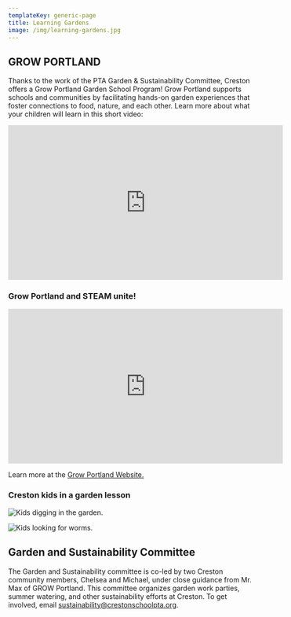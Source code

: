 ```yaml
---
templateKey: generic-page
title: Learning Gardens
image: /img/learning-gardens.jpg
---
```

## GROW PORTLAND

Thanks to the work of the PTA Garden & Sustainability Committee, Creston offers a Grow Portland Garden School Program! Grow Portland supports schools and communities by facilitating hands-on garden experiences that foster connections to food, nature, and each other. Learn more about what your children will learn in this short video:

<iframe width="560" height="315" src="https://www.youtube-nocookie.com/embed/HR0EL3FZ7tc?si=dVdFJjN0uJcg26w7" title="YouTube video player" frameborder="0" allow="accelerometer; autoplay; clipboard-write; encrypted-media; gyroscope; picture-in-picture; web-share" allowfullscreen></iframe>

### Grow Portland and STEAM unite!

<iframe width="560" height="315" src="https://www.youtube-nocookie.com/embed/I5oSPDQMFkY?si=Hp3jPAK53VuMKxZD" title="YouTube video player" frameborder="0" allow="accelerometer; autoplay; clipboard-write; encrypted-media; gyroscope; picture-in-picture; web-share" allowfullscreen></iframe>

Learn more at the [Grow Portland Website.](https://www.growportland.org/program-cirriculum-overview)

### Creston kids in a garden lesson

![Kids digging in the garden.](/img/20231214_101213.jpg)

![Kids looking for worms.](/img/20231214_102631.jpg)

## Garden and Sustainability Committee

The Garden and Sustainability committee is co-led by two Creston community members, Chelsea and Michael, under close guidance from Mr. Max of GROW Portland. This committee organizes garden work parties, summer watering, and other sustainability efforts at Creston. To get involved, email sustainability@crestonschoolpta.org.